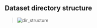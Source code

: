 ## Dataset directory structure
> ![dir_structure](https://user-images.githubusercontent.com/29502161/50536414-25d2d300-0b7a-11e9-9417-7624a81009e9.JPG)
